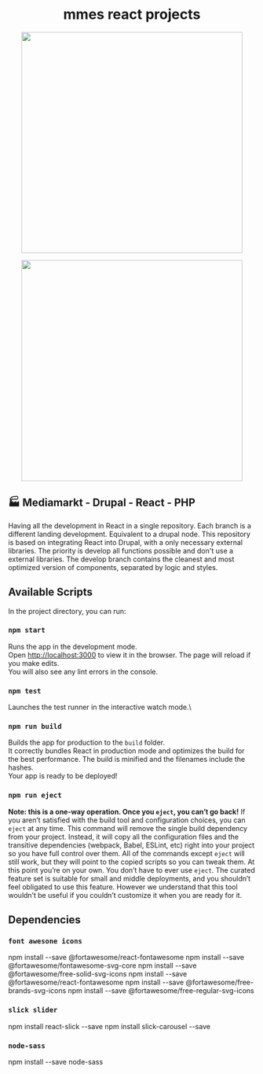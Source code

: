 <p align="center"><h1 align="center">mmes react projects</h1></p>

<p align="center"><img src="https://csscdn.redblue.de/msp/patternlibrary/deployable/static/resources/images/red/mm-logo--small.svg" width="450"></p>
<p align="center"><img src="https://thevineet.com/wp-content/uploads/2017/10/drupal-adopt-react-js-framework-administrative-uis.png" width="450"></p>

## 🏭 Mediamarkt - Drupal - React - PHP

Having all the development in React in a single repository. Each branch is a different landing development. Equivalent to a drupal node. This repository is based on integrating React into Drupal, with a only necessary external libraries. The priority is develop all functions possible and don't use a external libraries. The develop branch contains the cleanest and most optimized version of components, separated by logic and styles.

## Available Scripts

In the project directory, you can run:

### `npm start`

Runs the app in the development mode.\
Open [http://localhost:3000](http://localhost:3000) to view it in the browser.
The page will reload if you make edits.\
You will also see any lint errors in the console.

### `npm test`

Launches the test runner in the interactive watch mode.\

### `npm run build`

Builds the app for production to the `build` folder.\
It correctly bundles React in production mode and optimizes the build for the best performance.
The build is minified and the filenames include the hashes.\
Your app is ready to be deployed!


### `npm run eject`

**Note: this is a one-way operation. Once you `eject`, you can’t go back!**
If you aren’t satisfied with the build tool and configuration choices, you can `eject` at any time. This command will remove the single build dependency from your project.
Instead, it will copy all the configuration files and the transitive dependencies (webpack, Babel, ESLint, etc) right into your project so you have full control over them. All of the commands except `eject` will still work, but they will point to the copied scripts so you can tweak them. At this point you’re on your own.
You don’t have to ever use `eject`. The curated feature set is suitable for small and middle deployments, and you shouldn’t feel obligated to use this feature. However we understand that this tool wouldn’t be useful if you couldn’t customize it when you are ready for it.


## Dependencies


### `font awesone icons`
npm install --save @fortawesome/react-fontawesome
npm install --save @fortawesome/fontawesome-svg-core
npm install --save @fortawesome/free-solid-svg-icons
npm install --save @fortawesome/react-fontawesome
npm install --save @fortawesome/free-brands-svg-icons
npm install --save @fortawesome/free-regular-svg-icons


### `slick slider`
npm install react-slick --save
npm install slick-carousel --save


### `node-sass`
npm install --save node-sass
